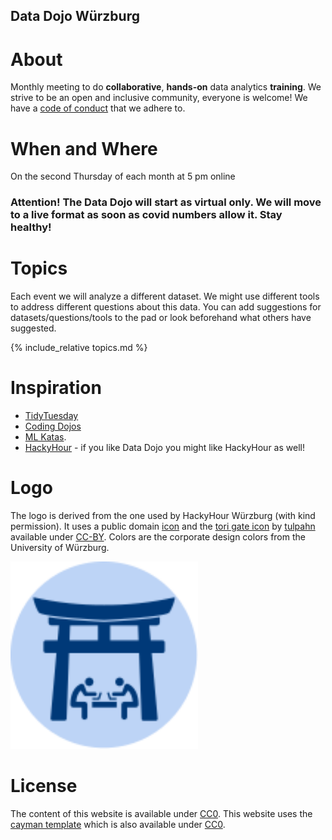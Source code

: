 ## Data Dojo Würzburg

# About
Monthly meeting to do **collaborative**, **hands-on** data analytics **training**.
We strive to be an open and inclusive community, everyone is welcome! We have a [code of conduct](./CodeOfConduct) that we adhere to.

# When and Where
On the second Thursday of each month at 5 pm online
<!-- at the [CCTB Würzburg](https://www.google.de/maps/place/Center+for+Computational+and+Theoretical+Biology+%28CCTB%29,+University+of+W%C3%BCrzburg/@49.7851224,9.9708763,17z/data=!3m1!4b1!4m2!3m1!1s0x47a28fc802e5e8d9:0x6b62d2cbd2e6f094). -->

### Attention! The Data Dojo will start as virtual only. We will move to a live format as soon as covid numbers allow it. Stay healthy!

# Topics
Each event we will analyze a different dataset. We might use different tools to address different questions about this data. You can add suggestions for datasets/questions/tools to the pad or look beforehand what others have suggested.

{% include_relative topics.md %}

# Inspiration
- [TidyTuesday](https://github.com/rfordatascience/tidytuesday)
- [Coding Dojos](https://codingdojo.org/WhatIsCodingDojo/)
- [ML Katas](https://www.bpesquet.fr/mlkatas).
- [HackyHour](https://hackyhour.github.io/Wuerzburg) - if you like Data Dojo you might like HackyHour as well!

# Logo
The logo is derived from the one used by HackyHour Würzburg (with kind permission).
It uses a public domain <a href="https://thenounproject.com/search/?q=hackathon&i=6324">icon</a> 
and the [tori gate icon](https://thenounproject.com/icon/2579080/) by [tulpahn](https://thenounproject.com/tulpahn) available under [CC-BY](https://creativecommons.org/licenses/by/3.0/us/legalcode).
Colors are the corporate design colors from the University of Würzburg.

<img alt="Data Dojo Logo. Two persons sitting bent over their computers under a tori gate." src="data-dojo-logo.svg" width="300px" />

# License
The content of this website is available under [CC0](LICENSE).
This website uses the [cayman template](https://github.com/pages-themes/cayman) which is also available under [CC0](https://creativecommons.org/publicdomain/zero/1.0/legalcode).

